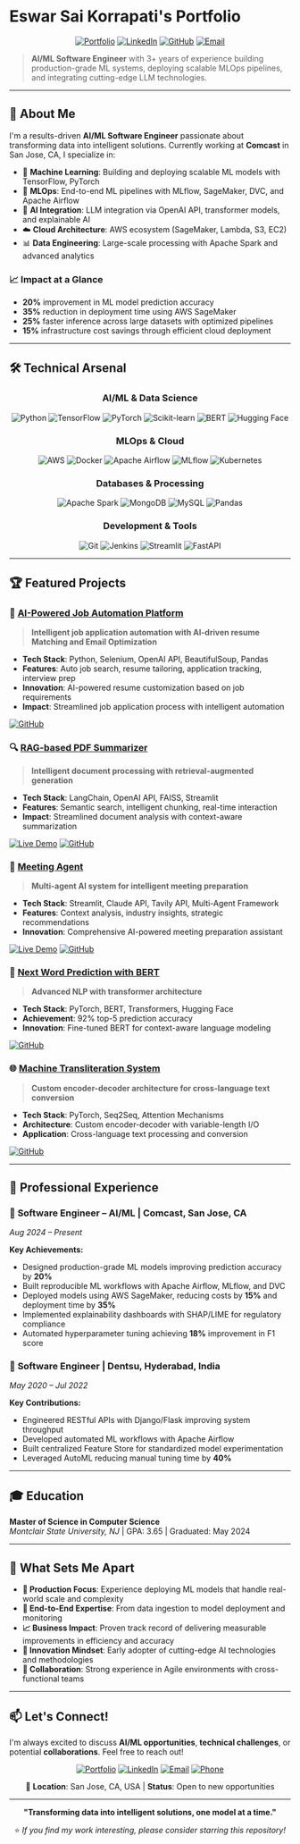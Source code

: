 # Eswar Sai Korrapati's Portfolio

<div align="center">
  
[![Portfolio](https://img.shields.io/badge/Portfolio-Live-brightgreen?style=for-the-badge&logo=vercel)](https://eswarsaiportfolio.org/)
[![LinkedIn](https://img.shields.io/badge/LinkedIn-Connect-blue?style=for-the-badge&logo=linkedin)](https://www.linkedin.com/in/eswarsaikorrapati/)
[![GitHub](https://img.shields.io/badge/GitHub-Follow-black?style=for-the-badge&logo=github)](https://github.com/ek-sai)
[![Email](https://img.shields.io/badge/Email-Contact-red?style=for-the-badge&logo=gmail)](mailto:eksai0726@gmail.com)

</div>

> **AI/ML Software Engineer** with 3+ years of experience building production-grade ML systems, deploying scalable MLOps pipelines, and integrating cutting-edge LLM technologies.

---

## 🎯 About Me

I'm a results-driven **AI/ML Software Engineer** passionate about transforming data into intelligent solutions. Currently working at **Comcast** in San Jose, CA, I specialize in:

- 🤖 **Machine Learning**: Building and deploying scalable ML models with TensorFlow, PyTorch
- 🔄 **MLOps**: End-to-end ML pipelines with MLflow, SageMaker, DVC, and Apache Airflow
- 🧠 **AI Integration**: LLM integration via OpenAI API, transformer models, and explainable AI
- ☁️ **Cloud Architecture**: AWS ecosystem (SageMaker, Lambda, S3, EC2)
- 📊 **Data Engineering**: Large-scale processing with Apache Spark and advanced analytics

### 📈 Impact at a Glance
- **20%** improvement in ML model prediction accuracy
- **35%** reduction in deployment time using AWS SageMaker
- **25%** faster inference across large datasets with optimized pipelines
- **15%** infrastructure cost savings through efficient cloud deployment

---

## 🛠️ Technical Arsenal

<div align="center">

### AI/ML & Data Science
![Python](https://img.shields.io/badge/Python-3776AB?style=flat-square&logo=python&logoColor=white)
![TensorFlow](https://img.shields.io/badge/TensorFlow-FF6F00?style=flat-square&logo=tensorflow&logoColor=white)
![PyTorch](https://img.shields.io/badge/PyTorch-EE4C2C?style=flat-square&logo=pytorch&logoColor=white)
![Scikit-learn](https://img.shields.io/badge/Scikit_learn-F7931E?style=flat-square&logo=scikit-learn&logoColor=white)
![BERT](https://img.shields.io/badge/BERT-4285F4?style=flat-square&logo=google&logoColor=white)
![Hugging Face](https://img.shields.io/badge/🤗_Hugging_Face-FFD21E?style=flat-square&logoColor=black)

### MLOps & Cloud
![AWS](https://img.shields.io/badge/AWS-232F3E?style=flat-square&logo=amazon-aws&logoColor=white)
![Docker](https://img.shields.io/badge/Docker-2496ED?style=flat-square&logo=docker&logoColor=white)
![Apache Airflow](https://img.shields.io/badge/Apache_Airflow-017CEE?style=flat-square&logo=apache-airflow&logoColor=white)
![MLflow](https://img.shields.io/badge/MLflow-0194E2?style=flat-square&logo=mlflow&logoColor=white)
![Kubernetes](https://img.shields.io/badge/Kubernetes-326CE5?style=flat-square&logo=kubernetes&logoColor=white)

### Databases & Processing
![Apache Spark](https://img.shields.io/badge/Apache_Spark-E25A1C?style=flat-square&logo=apache-spark&logoColor=white)
![MongoDB](https://img.shields.io/badge/MongoDB-47A248?style=flat-square&logo=mongodb&logoColor=white)
![MySQL](https://img.shields.io/badge/MySQL-4479A1?style=flat-square&logo=mysql&logoColor=white)
![Pandas](https://img.shields.io/badge/Pandas-150458?style=flat-square&logo=pandas&logoColor=white)

### Development & Tools
![Git](https://img.shields.io/badge/Git-F05032?style=flat-square&logo=git&logoColor=white)
![Jenkins](https://img.shields.io/badge/Jenkins-D24939?style=flat-square&logo=jenkins&logoColor=white)
![Streamlit](https://img.shields.io/badge/Streamlit-FF4B4B?style=flat-square&logo=streamlit&logoColor=white)
![FastAPI](https://img.shields.io/badge/FastAPI-009688?style=flat-square&logo=fastapi&logoColor=white)

</div>

---

## 🏆 Featured Projects

### 💼 [AI-Powered Job Automation Platform](https://github.com/ek-sai/Job_Automation)
> **Intelligent job application automation with AI-driven resume Matching and Email Optimization**

- **Tech Stack**: Python, Selenium, OpenAI API, BeautifulSoup, Pandas
- **Features**: Auto job search, resume tailoring, application tracking, interview prep
- **Innovation**: AI-powered resume customization based on job requirements
- **Impact**: Streamlined job application process with intelligent automation

[![GitHub](https://img.shields.io/badge/Code-GitHub-black?style=flat-square&logo=github)](https://github.com/ek-sai/Job_Automation)

### 🔍 [RAG-based PDF Summarizer](https://ragpdfsummarizer-ffas6wmxaty3zgblr39map.streamlit.app/)
> **Intelligent document processing with retrieval-augmented generation**

- **Tech Stack**: LangChain, OpenAI API, FAISS, Streamlit
- **Features**: Semantic search, intelligent chunking, real-time interaction
- **Impact**: Streamlined document analysis with context-aware summarization

[![Live Demo](https://img.shields.io/badge/Demo-Live-brightgreen?style=flat-square&logo=streamlit)](https://ragpdfsummarizer-ffas6wmxaty3zgblr39map.streamlit.app/)
[![GitHub](https://img.shields.io/badge/Code-GitHub-black?style=flat-square&logo=github)](https://github.com/ek-sai/RAG_PDF_Summarizer)

### 🤝 [Meeting Agent](https://meeting-agents-yapuvkj9basug2qlos2iqg.streamlit.app/)
> **Multi-agent AI system for intelligent meeting preparation**

- **Tech Stack**: Streamlit, Claude API, Tavily API, Multi-Agent Framework
- **Features**: Context analysis, industry insights, strategic recommendations
- **Innovation**: Comprehensive AI-powered meeting preparation assistant

[![Live Demo](https://img.shields.io/badge/Demo-Live-brightgreen?style=flat-square&logo=streamlit)](https://meeting-agents-yapuvkj9basug2qlos2iqg.streamlit.app/)
[![GitHub](https://img.shields.io/badge/Code-GitHub-black?style=flat-square&logo=github)](https://github.com/ek-sai/Meeting_Agent)

### 🧠 [Next Word Prediction with BERT](https://github.com/ek-sai/BERT)
> **Advanced NLP with transformer architecture**

- **Tech Stack**: PyTorch, BERT, Transformers, Hugging Face
- **Achievement**: 92% top-5 prediction accuracy
- **Innovation**: Fine-tuned BERT for context-aware language modeling

[![GitHub](https://img.shields.io/badge/Code-GitHub-black?style=flat-square&logo=github)](https://github.com/ek-sai/BERT)

### 🌐 [Machine Transliteration System](https://github.com/ek-sai/Machine_Transliteration)
> **Custom encoder-decoder architecture for cross-language text conversion**

- **Tech Stack**: PyTorch, Seq2Seq, Attention Mechanisms
- **Architecture**: Custom encoder-decoder with variable-length I/O
- **Application**: Cross-language text processing and conversion

[![GitHub](https://img.shields.io/badge/Code-GitHub-black?style=flat-square&logo=github)](https://github.com/ek-sai/Machine_Transliteration)

---

## 💼 Professional Experience

### 🏢 **Software Engineer – AI/ML** | Comcast, San Jose, CA
*Aug 2024 – Present*

**Key Achievements:**
- Designed production-grade ML models improving prediction accuracy by **20%**
- Built reproducible ML workflows with Apache Airflow, MLflow, and DVC
- Deployed models using AWS SageMaker, reducing costs by **15%** and deployment time by **35%**
- Implemented explainability dashboards with SHAP/LIME for regulatory compliance
- Automated hyperparameter tuning achieving **18%** improvement in F1 score

### 🏢 **Software Engineer** | Dentsu, Hyderabad, India  
*May 2020 – Jul 2022*

**Key Contributions:**
- Engineered RESTful APIs with Django/Flask improving system throughput
- Developed automated ML workflows with Apache Airflow
- Built centralized Feature Store for standardized model experimentation
- Leveraged AutoML reducing manual tuning time by **40%**

---

## 🎓 Education

**Master of Science in Computer Science**  
*Montclair State University, NJ* | GPA: 3.65 | Graduated: May 2024

---

## 🌟 What Sets Me Apart

- **🎯 Production Focus**: Experience deploying ML models that handle real-world scale and complexity
- **🔄 End-to-End Expertise**: From data ingestion to model deployment and monitoring
- **📈 Business Impact**: Proven track record of delivering measurable improvements in efficiency and accuracy
- **🚀 Innovation Mindset**: Early adopter of cutting-edge AI technologies and methodologies
- **🤝 Collaboration**: Strong experience in Agile environments with cross-functional teams

---

## 📫 Let's Connect!

I'm always excited to discuss **AI/ML opportunities**, **technical challenges**, or potential **collaborations**. Feel free to reach out!

<div align="center">

[![Portfolio](https://img.shields.io/badge/🌐_Portfolio-Visit_Now-brightgreen?style=for-the-badge)](https://eswarsaiportfolio.org/)
[![LinkedIn](https://img.shields.io/badge/💼_LinkedIn-Let's_Connect-blue?style=for-the-badge)](https://www.linkedin.com/in/eswarsaikorrapati/)
[![Email](https://img.shields.io/badge/📧_Email-Get_In_Touch-red?style=for-the-badge)](mailto:eksai0726@gmail.com)
[![Phone](https://img.shields.io/badge/📱_Phone-551--344--5356-green?style=for-the-badge)]()

📍 **Location**: San Jose, CA, USA | **Status**: Open to new opportunities

</div>

---

<div align="center">
  
**"Transforming data into intelligent solutions, one model at a time."**

⭐ *If you find my work interesting, please consider starring this repository!*

</div>
